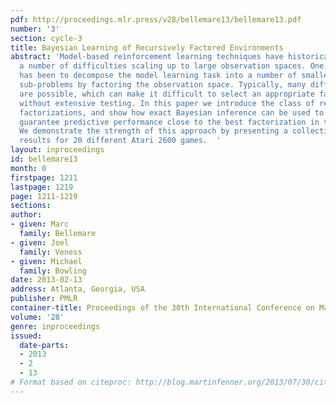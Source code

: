 ```yaml
---
pdf: http://proceedings.mlr.press/v28/bellemare13/bellemare13.pdf
number: '3'
section: cycle-3
title: Bayesian Learning of Recursively Factored Environments
abstract: 'Model-based reinforcement learning techniques have historically encountered
  a number of difficulties scaling up to large observation spaces. One promising approach
  has been to decompose the model learning task into a number of smaller, more manageable
  sub-problems by factoring the observation space. Typically, many different factorizations
  are possible, which can make it difficult to select an appropriate factorization
  without extensive testing. In this paper we introduce the class of recursively decomposable
  factorizations, and show how exact Bayesian inference can be used to efficiently
  guarantee predictive performance close to the best factorization in this class.
  We demonstrate the strength of this approach by presenting a collection of empirical
  results for 20 different Atari 2600 games.  '
layout: inproceedings
id: bellemare13
month: 0
firstpage: 1211
lastpage: 1219
page: 1211-1219
sections: 
author:
- given: Marc
  family: Bellemare
- given: Joel
  family: Veness
- given: Michael
  family: Bowling
date: 2013-02-13
address: Atlanta, Georgia, USA
publisher: PMLR
container-title: Proceedings of the 30th International Conference on Machine Learning
volume: '28'
genre: inproceedings
issued:
  date-parts:
  - 2013
  - 2
  - 13
# Format based on citeproc: http://blog.martinfenner.org/2013/07/30/citeproc-yaml-for-bibliographies/
---
```

